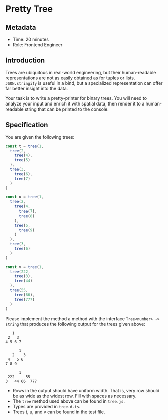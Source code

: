 # Pretty Tree

## Metadata

- Time: 20 minutes
- Role: Frontend Engineer

## Introduction

Trees are ubiquitous in real-world engineering, but their human-readable representations are not as easily obtained as for tuples or lists. `JSON.stringify` is useful in a bind, but a specialized representation can offer far better insight into the data.

Your task is to write a pretty-printer for binary trees. You will need to analyze your input and enrich it with spatial data, then render it to a human-readable string that can be printed to the console.

## Specification

You are given the following trees:

```js
const t = tree(1,
  tree(2,
    tree(4),
    tree(5)
  ),
  tree(3,
    tree(6),
    tree(7)
  )
)

const u = tree(1,
  tree(2,
    tree(4,
      tree(7),
      tree(8)
    ),
    tree(5,
      tree(9)
    )
  ),
  tree(3,
    tree(6)
  )
)

const v = tree(1,
  tree(222,
    tree(3),
    tree(44)
  ),
  tree(55,
    tree(66),
    tree(777)
  )
)
```

Please implement the method a method with the interface `Tree<number> -> string` that produces the following output for the trees given above:

```
   1   
 2   3 
4 5 6 7

      1  
   2    3
 4   5 6 
7 8 9    

      1       
 222     55   
3   44 66  777
```

- Rows in the output should have uniform width. That is, very row should be as wide as the widest row. Fill with spaces as necessary.
- The `tree` method used above can be found in `tree.js`.
- Types are provided in `tree.d.ts`.
- Trees t, u, and v can be found in the test file.

